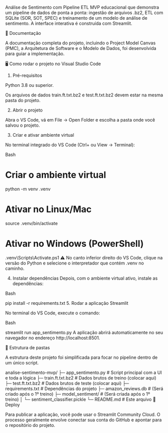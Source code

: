Análise de Sentimento com Pipeline ETL
MVP educacional que demonstra um pipeline de dados de ponta a ponta: ingestão de arquivos .bz2, ETL com SQLite (SOR, SOT, SPEC) e treinamento de um modelo de análise de sentimento. A interface interativa é construída com Streamlit.

📖 Documentação

A documentação completa do projeto, incluindo o Project Model Canvas (PMC), a Arquitetura de Software e o Modelo de Dados, foi desenvolvida para guiar a implementação.

🖥️ Como rodar o projeto no Visual Studio Code

1. Pré-requisitos

Python 3.8 ou superior.

Os arquivos de dados train.ft.txt.bz2 e test.ft.txt.bz2 devem estar na mesma pasta do projeto.

2. Abrir o projeto

Abra o VS Code, vá em File → Open Folder e escolha a pasta onde você salvou o projeto.

3. Criar e ativar ambiente virtual

No terminal integrado do VS Code (Ctrl+ ou View -> Terminal):

Bash

# Criar o ambiente virtual
python -m venv .venv

# Ativar no Linux/Mac
source .venv/bin/activate

# Ativar no Windows (PowerShell)
.venv\Scripts\Activate.ps1
⚠️ No canto inferior direito do VS Code, clique na versão do Python e selecione o interpretador que contém .venv no caminho.

4. Instalar dependências
Depois, com o ambiente virtual ativo, instale as dependências:

Bash

pip install -r requirements.txt
5. Rodar a aplicação Streamlit

No terminal do VS Code, execute o comando:

Bash

streamlit run app_sentimento.py
A aplicação abrirá automaticamente no seu navegador no endereço http://localhost:8501.

📂 Estrutura de pastas

A estrutura deste projeto foi simplificada para focar no pipeline dentro de um único script.

analise-sentimento-mvp/
├─ app_sentimento.py          # Script principal com a UI e toda a lógica
├─ train.ft.txt.bz2           # Dados brutos de treino (colocar aqui)
├─ test.ft.txt.bz2            # Dados brutos de teste (colocar aqui)
├─ requirements.txt           # Dependências do projeto
├─ amazon_reviews.db          # (Será criado após o 1º treino)
├─ model_sentiment/           # (Será criada após o 1º treino)
│  └─ sentiment_classifier.pickle
└─ README.md                  # Este arquivo
🚀 Deploy

Para publicar a aplicação, você pode usar o Streamlit Community Cloud. O processo geralmente envolve conectar sua conta do GitHub e apontar para o repositório do projeto.